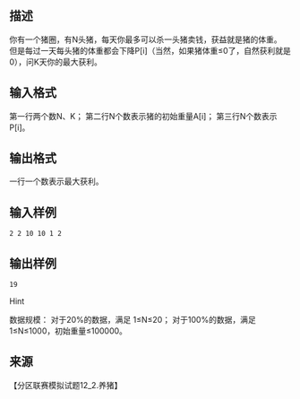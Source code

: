 ## 描述

你有一个猪圈，有N头猪，每天你最多可以杀一头猪卖钱，获益就是猪的体重。 但是每过一天每头猪的体重都会下降P[i]（当然，如果猪体重≤0了，自然获利就是0），问K天你的最大获利。

## 输入格式

第一行两个数N、K； 第二行N个数表示猪的初始重量A[i]； 第三行N个数表示P[i]。 

## 输出格式

一行一个数表示最大获利。 

## 输入样例

```plaintext
2 2 10 10 1 2 
```

## 输出样例

```plaintext
19 
```

Hint

数据规模： 对于20%的数据，满足 1≤N≤20； 对于100%的数据，满足1≤N≤1000，初始重量≤100000。 

## 来源

【分区联赛模拟试题12_2.养猪】

